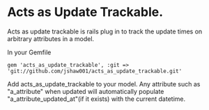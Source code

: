 Acts as Update Trackable.
========

Acts as update trackable is rails plug in to track the update times on arbitrary attributes in a model.

In your Gemfile

``` console
gem 'acts_as_update_trackable', :git => 'git://github.com/jshaw001/acts_as_update_trackable.git'
```

Add acts_as_update_trackable to your model. Any attribute such as "a_attribute" when updated will automatically populate "a_attribute_updated_at"(if it exists) with the current datetime.
